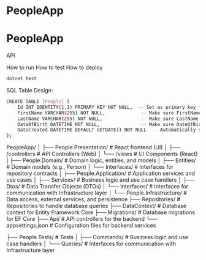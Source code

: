 # PeopleApp
# PeopleApp

API

How to run
How to test
How to deploy


```bash
dotnet test
```

SQL Table Design:

```bash
CREATE TABLE [People] (
    Id INT IDENTITY(1,1) PRIMARY KEY NOT NULL,  -- Set as primary key for uniqueness
    FirstName VARCHAR(255) NOT NULL,             -- Make sure FirstName is not NULL
    LastName VARCHAR(255) NOT NULL,              -- Make sure LastName is not NULL
    DateOfBirth DATETIME NOT NULL,               -- Make sure DateOfBirth is not NULL
    DateCreated DATETIME DEFAULT GETDATE() NOT NULL  -- Automatically set current date/time on record creation
);
```
PeopleApp/
│
├── People.Presentation/        # React frontend (UI)
│   ├── /controllers            # API Controllers (Web)
│   └── /views                  # UI Components (React)
|
├── People.Domain/              # Domain logic, entities, and models
│   ├── Entities/               # Domain models (e.g., Person)
│   └── Interfaces/             # Interfaces for repository contracts
│
├── People.Application/         # Application services and use cases
│   ├── Services/               # Business logic and use case handlers
│   ├── Dtos/                   # Data Transfer Objects (DTOs)
│   └── Interfaces/             # Interfaces for communication with Infrastructure layer
│
└── People.Infrastructure/      # Data access, external services, and persistence
    ├── Repositories/           # Repositories to handle database queries
    ├── DataContext/            # Database context for Entity Framework Core
    ├── Migrations/             # Database migrations for EF Core
    ├── Api/                    # API controllers for the backend
    └── appsettings.json        # Configuration files for backend services


├── People.Tests/               # Tests
│   ├── Commands/               # Business logic and use case handlers
│   └── Queries/                # Interfaces for communication with Infrastructure layer

